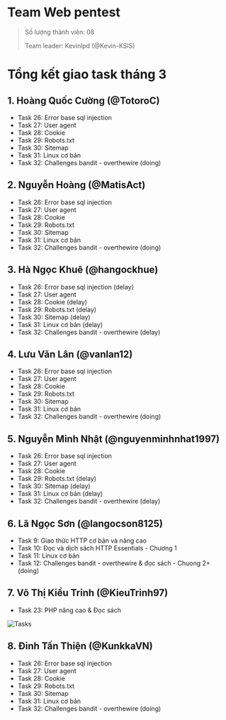 # Team Web pentest


> Số lượng thành viên: 08
>
> Team leader: Kevinlpd (@Kevin-KSIS)

# Tổng kết giao task tháng 3

## 1. Hoàng Quốc Cường (@TotoroC)

 - Task 26: Error base sql injection
 - Task 27: User agent
 - Task 28: Cookie
 - Task 29: Robots.txt
 - Task 30: Sitemap
 - Task 31: Linux cơ bản
 - Task 32: Challenges bandit - overthewire (doing)

## 2. Nguyễn Hoàng (@MatisAct)

 - Task 26: Error base sql injection
 - Task 27: User agent
 - Task 28: Cookie
 - Task 29: Robots.txt
 - Task 30: Sitemap
 - Task 31: Linux cơ bản
 - Task 32: Challenges bandit - overthewire (doing)

## 3. Hà Ngọc Khuê (@hangockhue)

 - Task 26: Error base sql injection (delay)
 - Task 27: User agent
 - Task 28: Cookie (delay)
 - Task 29: Robots.txt (delay)
 - Task 30: Sitemap (delay)
 - Task 31: Linux cơ bản (delay)
 - Task 32: Challenges bandit - overthewire (delay)

## 4. Lưu Văn Lân (@vanlan12)

 - Task 26: Error base sql injection
 - Task 27: User agent
 - Task 28: Cookie
 - Task 29: Robots.txt
 - Task 30: Sitemap
 - Task 31: Linux cơ bản
 - Task 32: Challenges bandit - overthewire (doing)

## 5. Nguyễn Minh Nhật (@nguyenminhnhat1997)

 - Task 26: Error base sql injection 
 - Task 27: User agent
 - Task 28: Cookie
 - Task 29: Robots.txt (delay)
 - Task 30: Sitemap (delay)
 - Task 31: Linux cơ bản (delay)
 - Task 32: Challenges bandit - overthewire (delay)

## 6. Lã Ngọc Sơn (@langocson8125)

 - Task 9: Giao thức HTTP cơ bản và nâng cao
 - Task 10: Đọc và dịch sách HTTP Essentials - Chương 1
 - Task 11: Linux cơ bản
 - Task 12: Challenges bandit - overthewire & đọc sách - Chuong 2+ (doing)

## 7. Võ Thị Kiều Trinh (@KieuTrinh97)

 - Task 23: PHP nâng cao & Đọc sách
 
 ![Tasks](https://github.com/Kevin-KSIS/teamwork/blob/master/March/KieuTrinh-schedule.PNG)

## 8. Đinh Tấn Thiện (@KunkkaVN)

 - Task 26: Error base sql injection
 - Task 27: User agent
 - Task 28: Cookie
 - Task 29: Robots.txt
 - Task 30: Sitemap
 - Task 31: Linux cơ bản
 - Task 32: Challenges bandit - overthewire (doing)
